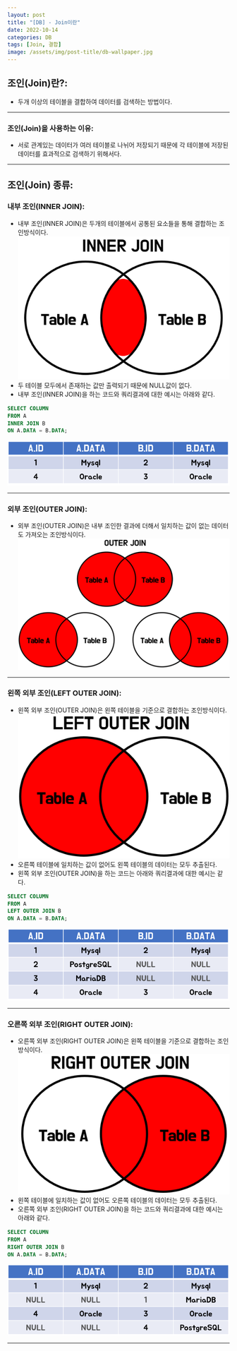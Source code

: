 ```yaml
---
layout: post
title: "[DB] - Join이란"
date: 2022-10-14
categories: DB 
tags: [Join, 결합]
image: /assets/img/post-title/db-wallpaper.jpg
---
```



## 조인(Join)란?:
- 두개 이상의 테이블을 결합하여 데이터를 검색하는 방법이다.

* * *

### 조인(Join)을 사용하는 이유:
- 서로 관계있는 데이터가 여러 테이블로 나뉘어 저장되기 때문에 각 테이블에 저장된 데이터를 효과적으로 검색하기 위해서다.

* * *

## 조인(Join) 종류:
### 내부 조인(INNER JOIN):
- 내부 조인(INNER JOIN)은 두개의 테이블에서 공통된 요소들을 통해 결합하는 조인방식이다.
[![텍스트](/assets/img/post/DB/%EB%82%B4%EB%B6%80%EC%A1%B0%EC%9D%B8%20%EA%B7%B8%EB%A6%BC.PNG)](/assets/img/post/DB/%EB%82%B4%EB%B6%80%EC%A1%B0%EC%9D%B8%20%EA%B7%B8%EB%A6%BC.PNG)
- 두 테이블 모두에서 존재하는 값만 출력되기 때문에 NULL값이 없다.
- 내부 조인(INNER JOIN)을 하는 코드와 쿼리결과에 대한 예시는 아래와 같다.
```sql
SELECT COLUMN
FROM A 
INNER JOIN B
ON A.DATA = B.DATA;
```
[![텍스트](/assets/img/post/DB/%EC%9D%B4%EB%84%88%EC%A1%B0%EC%9D%B8%20%EA%B2%B0%EA%B3%BC.PNG)](/assets/img/post/DB/%EC%9D%B4%EB%84%88%EC%A1%B0%EC%9D%B8%20%EA%B2%B0%EA%B3%BC.PNG)

* * *

### 외부 조인(OUTER JOIN):
- 외부 조인(OUTER JOIN)은 내부 조인한 결과에 더해서 일치하는 값이 없는 데이터도 가져오는 조인방식이다.
[![텍스트](/assets/img/post/DB/%EC%99%B8%EB%B6%80%EC%A1%B0%EC%9D%B8%20%EA%B7%B8%EB%A6%BC.PNG)](/assets/img/post/DB/%EC%99%B8%EB%B6%80%EC%A1%B0%EC%9D%B8%20%EA%B7%B8%EB%A6%BC.PNG)

* * *

### 왼쪽 외부 조인(LEFT OUTER JOIN):
- 왼쪽 외부 조인(OUTER JOIN)은 왼쪽 테이블을 기준으로 결합하는 조인방식이다.
[![텍스트](/assets/img/post/DB/%EC%99%BC%EC%AA%BD%20%EC%99%B8%EB%B6%80%EC%A1%B0%EC%9D%B8%20%EA%B7%B8%EB%A6%BC.PNG)](/assets/img/post/DB/%EC%99%BC%EC%AA%BD%20%EC%99%B8%EB%B6%80%EC%A1%B0%EC%9D%B8%20%EA%B7%B8%EB%A6%BC.PNG)
- 오른쪽 테이블에 일치하는 값이 없어도 왼쪽 테이블의 데이터는 모두 추출된다.
- 왼쪽 외부 조인(OUTER JOIN)을 하는 코드는 아래와 쿼리결과에 대한 예시는 같다.
```sql
SELECT COLUMN
FROM A 
LEFT OUTER JOIN B
ON A.DATA = B.DATA;
```
[![텍스트](/assets/img/post/DB/%EC%99%BC%EC%AA%BD%20%EC%99%B8%EB%B6%80%EC%A1%B0%EC%9D%B8%20%EA%B2%B0%EA%B3%BC.PNG)](/assets/img/post/DB/%EC%99%BC%EC%AA%BD%20%EC%99%B8%EB%B6%80%EC%A1%B0%EC%9D%B8%20%EA%B2%B0%EA%B3%BC.PNG)

* * *

### 오른쪽 외부 조인(RIGHT OUTER JOIN):
- 오른쪽 외부 조인(RIGHT OUTER JOIN)은 왼쪽 테이블을 기준으로 결합하는 조인방식이다.
[![텍스트](/assets/img/post/DB/%EC%98%A4%EB%A5%B8%EC%AA%BD%20%EC%99%B8%EB%B6%80%EC%A1%B0%EC%9D%B8%20%EA%B7%B8%EB%A6%BC.PNG)](/assets/img/post/DB/%EC%98%A4%EB%A5%B8%EC%AA%BD%20%EC%99%B8%EB%B6%80%EC%A1%B0%EC%9D%B8%20%EA%B7%B8%EB%A6%BC.PNG)
- 왼쪽 테이블에 일치하는 값이 없어도 오른쪽 테이블의 데이터는 모두 추출된다.
- 오른쪽 외부 조인(RIGHT OUTER JOIN)을 하는 코드와 쿼리결과에 대한 예시는 아래와 같다.
```sql
SELECT COLUMN
FROM A 
RIGHT OUTER JOIN B
ON A.DATA = B.DATA;
```
[![텍스트](/assets/img/post/DB/%EC%98%A4%EB%A5%B8%EC%AA%BD%20%EC%99%B8%EB%B6%80%EC%A1%B0%EC%9D%B8%20%EA%B2%B0%EA%B3%BC.PNG)](/assets/img/post/DB/%EC%98%A4%EB%A5%B8%EC%AA%BD%20%EC%99%B8%EB%B6%80%EC%A1%B0%EC%9D%B8%20%EA%B2%B0%EA%B3%BC.PNG)

* * *